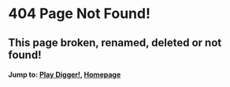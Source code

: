 # 404 Page Not Found!
## This page broken, renamed, deleted or not found!
#### Jump to: [Play Digger!](https://OverdueWeevil2-Org.github.io/DOSBox-Emulator/play.html?game=games%2Fdigger-v3.jsdos), [Homepage](https://OverdueWeevil2-Org.github.io/DOSBox-Emulator/)
